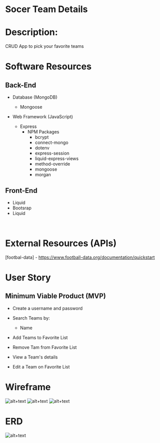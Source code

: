 # Socer Team Details
# Description:

CRUD App to pick your favorite teams
&nbsp;


# Software Resources

## Back-End
 - Database (MongoDB)
     - Mongoose

 - Web Framework (JavaScript)
     - Express
         - NPM Packages
             - bcrypt
             - connect-mongo
             - dotenv
             - express-session
             - liquid-express-views
             - method-override
             - mongoose
             - morgan

## Front-End
 - Liquid
 - Bootsrap
 - Liquid

 &nbsp;

 # External Resources (APIs)
[footbal-data]  - https://www.football-data.org/documentation/quickstart
  

# User Story

## Minimum Viable Product (MVP)
 - Create a username and password
 - Search Teams by:
     - Name
     

 - Add Teams to Favorite List
 - Remove Tam from Favorite List
 - View a Team's details 
 - Edit a Team on Favorite List
 
# Wireframe
![alt+text](https://github.com/curiouslearner999/Project-2/blob/main/images/login.png)
![alt+text](https://github.com/curiouslearner999/Project-2/blob/main/images/index.png)
![alt+text](https://github.com/curiouslearner999/Project-2/blob/main/images/show.png)

# ERD
![alt+text](https://github.com/curiouslearner999/Project-2/blob/main/images/ERD.jpg)
